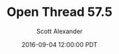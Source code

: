 ---
layout: podcast
title: "Open Thread 57.5"
author: Scott Alexander
description: https://slatestarcodex.com/2016/09/04/open-thread-57-5/
date: 2016-09-04 12:00:00 PDT
length: 58564
duration: 15
guid: open-thread-57-5
---